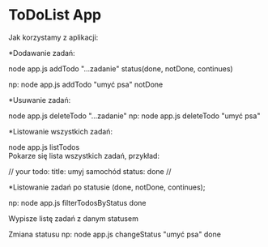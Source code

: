 # ToDoList App
Jak korzystamy z aplikacji:

*Dodawanie zadań:

node app.js addTodo "...zadanie" status(done, notDone, continues)

np: node app.js addTodo "umyć psa" notDone


*Usuwanie zadań:

node app.js deleteTodo "...zadanie" 
np: node app.js deleteTodo "umyć psa"

*Listowanie wszystkich zadań:

node app.js listTodos  
Pokarze się lista wszystkich zadań, przykład:

//
your todo:
title: umyj samochód
status: done
//

*Listowanie zadań po statusie (done, notDone, continues);

np: node app.js filterTodosByStatus done

Wypisze listę zadań z danym statusem 

Zmiana statusu 
np: node app.js changeStatus "umyć psa" done
